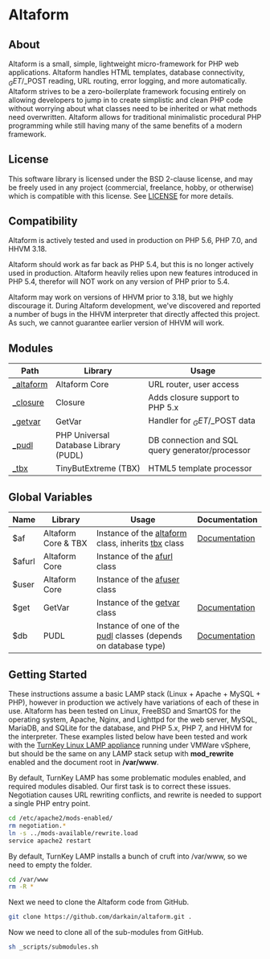 # Altaform



## About
Altaform is a small, simple, lightweight micro-framework for PHP web
applications. Altaform handles HTML templates, database connectivity,
$_GET/$_POST reading, URL routing, error logging, and more automatically.
Altaform strives to be a zero-boilerplate framework focusing entirely
on allowing developers to jump in to create simplistic and clean PHP
code without worrying about what classes need to be inherited or what
methods need overwritten. Altaform allows for traditional minimalistic
procedural PHP programming while still having many of the same benefits
of a modern framework.




## License
This software library is licensed under the BSD 2-clause license, and may be
freely used in any project (commercial, freelance, hobby, or otherwise) which
is compatible with this license. See
[LICENSE](https://github.com/darkain/altaform/blob/master/LICENSE)
for more details.



## Compatibility
Altaform is actively tested and used in production on PHP 5.6, PHP 7.0, and
HHVM 3.18.

Altaform should work as far back as PHP 5.4, but this is no longer actively
used in production. Altaform heavily relies upon new features introduced in
PHP 5.4, therefor will NOT work on any version of PHP prior to 5.4.

Altaform may work on versions of HHVM prior to 3.18, but we highly discourage
it. During Altaform development, we've discovered and reported a number of bugs
in the HHVM interpreter that directly affected this project. As such, we cannot
guarantee earlier version of HHVM will work.



## Modules
Path | Library | Usage
-----|---------|------
[_altaform](https://github.com/darkain/altaform-core) | Altaform Core | URL router, user access
[_closure](https://github.com/darkain/closure) | Closure | Adds closure support to PHP 5.x
[_getvar](https://github.com/darkain/getvar) | GetVar | Handler for $_GET/$_POST data
[_pudl](https://github.com/darkain/pudl) | PHP Universal Database Library (PUDL) | DB connection and SQL query generator/processor
[_tbx](https://github.com/darkain/TinyButXtreme) | TinyButExtreme (TBX) | HTML5 template processor



## Global Variables
Name | Library | Usage | Documentation
-----|---------|-------|--------------
$af | Altaform Core & TBX | Instance of the [altaform](https://github.com/darkain/altaform-core/blob/master/altaform.php.inc) class, inherits [tbx](https://github.com/darkain/TinyButXtreme/blob/master/tbx_class.php.inc) class | [Documentation](https://github.com/darkain/altaform-core/blob/master/README.md)
$afurl | Altaform Core | Instance of the [afurl](https://github.com/darkain/altaform-core/blob/master/af_url.php.inc) class
$user | Altaform Core | Instance of the [afuser](https://github.com/darkain/altaform-core/blob/master/user.php.inc) class
$get | GetVar | Instance of the [getvar](https://github.com/darkain/getvar/blob/master/getvar.php.inc) class | [Documentation](https://github.com/darkain/getvar/blob/master/README.md)
$db | PUDL | Instance of one of the [pudl](https://github.com/darkain/pudl/blob/master/pudl.php) classes (depends on database type) | [Documentation](https://github.com/darkain/pudl/blob/master/README.md)



## Getting Started
These instructions assume a basic LAMP stack (Linux + Apache + MySQL + PHP),
however in production we actively have variations of each of these in use.
Altaform has been tested on Linux, FreeBSD and SmartOS for the operating system,
Apache, Nginx, and Lighttpd for the web server, MySQL, MariaDB, and SQLite for
the database, and PHP 5.x, PHP 7, and HHVM for the interpreter. These examples
listed below have been tested and work with the
[TurnKey Linux LAMP appliance](https://www.turnkeylinux.org/lampstack)
running under VMWare vSphere, but should be the same on any LAMP stack setup
with **mod_rewrite** enabled and the document root in **/var/www**.

By default, TurnKey LAMP has some problematic modules enabled, and required
modules disabled. Our first task is to correct these issues. Negotiation causes
URL rewriting conflicts, and rewrite is needed to support a single PHP entry
point.
```Bash
cd /etc/apache2/mods-enabled/
rm negotiation.*
ln -s ../mods-available/rewrite.load
service apache2 restart
```

By default, TurnKey LAMP installs a bunch of cruft into /var/www, so we need to
empty the folder.
```Bash
cd /var/www
rm -R *
```

Next we need to clone the Altaform code from GitHub.
```Bash
git clone https://github.com/darkain/altaform.git .
```

Now we need to clone all of the sub-modules from GitHub.
```Bash
sh _scripts/submodules.sh
```
